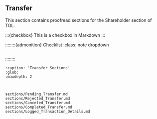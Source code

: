 
## Transfer

This section contains proofread sections for the Shareholder section of TOL.


:::{checkbox} This is a checkbox in Markdown
:::

::::::::{admonition} Checklist
:class: note dropdown

```{include} checklist.md
```

::::::::


```{toctree}
:caption: 'Transfer Sections'
:glob:
:maxdepth: 2



sections/Pending_Transfer.md
sections/Rejected_Transfer.md
sections/Canceled_Transfer.md
sections/Completed_Transfer.md
sections/Logged_Transaction_Details.md

```
